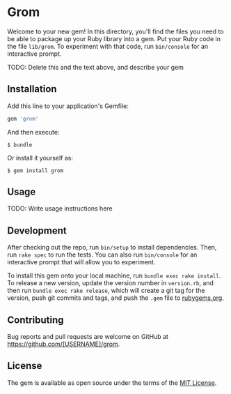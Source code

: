# Grom

Welcome to your new gem! In this directory, you'll find the files you need to be able to package up your Ruby library into a gem. Put your Ruby code in the file `lib/grom`. To experiment with that code, run `bin/console` for an interactive prompt.

TODO: Delete this and the text above, and describe your gem

## Installation

Add this line to your application's Gemfile:

```ruby
gem 'grom'
```

And then execute:

    $ bundle

Or install it yourself as:

    $ gem install grom

## Usage

TODO: Write usage instructions here

## Development

After checking out the repo, run `bin/setup` to install dependencies. Then, run `rake spec` to run the tests. You can also run `bin/console` for an interactive prompt that will allow you to experiment.

To install this gem onto your local machine, run `bundle exec rake install`. To release a new version, update the version number in `version.rb`, and then run `bundle exec rake release`, which will create a git tag for the version, push git commits and tags, and push the `.gem` file to [rubygems.org](https://rubygems.org).

## Contributing

Bug reports and pull requests are welcome on GitHub at https://github.com/[USERNAME]/grom.


## License

The gem is available as open source under the terms of the [MIT License](http://opensource.org/licenses/MIT).

